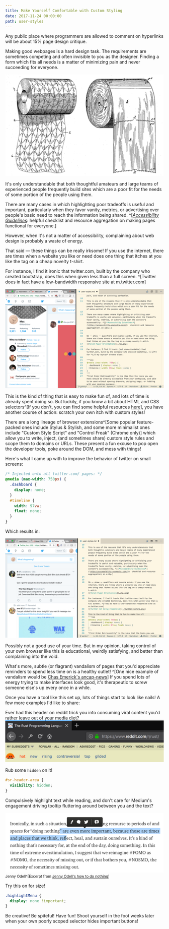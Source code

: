 ```yaml
---
title: Make Yourself Comfortable with Custom Styling
date: 2017-11-24 00:00:00
path: user-styles
---
```


Any public place where programmers are allowed to comment on hyperlinks will be about 15% page design critique.

Making good webpages is a hard design task. The requirements are sometimes competing and often invisible to you as the designer. Finding a form which fits all needs is a matter of minimizing pain and never succeeding for everyone.

![Toilet Paper Orientations](./tp.png)

It's only understandable that both thoughtful amateurs and large teams of experienced people frequently build sites which are a poor fit for the needs of some portion of the people using them.

There are many cases in which highlighting poor tradeoffs is useful and important, particularly when they favor vanity, metrics, or advertising over people's basic need to reach the information being shared. ^[[_Accessibility Guidelines_](http://accessibility.voxmedia.com/): helpful checklist and resource aggregation on making pages functional for everyone.]

However, when it's not a matter of accessibility, complaining about web design is probably a waste of energy.

That said — these things can be really irksome! If you use the internet, there are times when a website you like or need does one thing that itches at you like the tag on a cheap novelty t-shirt.

For instance, I find it ironic that twitter.com, built by the company who created bootstrap, does this when given less than a full screen. ^[Twitter does in fact have a low-bandwidth responsive site at m.twitter.com]

<div style="display:inline-block; margin:auto; width:100%">
<img style="margin:auto;float:none;" src="./twitter-before.png" alt="Twitter not being responsive">
</div>

This is the kind of thing that is easy to make fun of, and lots of time is already spent doing so. But luckily, if you know a bit about HTML and CSS selectors^[If you don't, you can find some helpful resources [here](https://developer.mozilla.org/en-US/docs/Learn/Getting_started_with_the_web)], you have another course of action: scratch your own itch with custom styles!

There are a long lineage of browser extensions^[Some popular feature-packed ones include Stylus & Stylish, and some more minimalist ones include "Custom Style Script" and "Control Freak" (Chrome only)] which allow you to write, inject, (and sometimes share) custom style rules and scope them to domains or URLs. These present a fun excuse to pop open the developer tools, poke around the DOM, and mess with things!

Here's what I came up with to improve the behavior of twitter on small screens:

```css
/* Injected onto all twitter.com/ pages: */
@media (max-width: 750px) {
  .dashboard {
    display: none;
  }
  #timeline {
    width: 97vw;
    float: none;
  }
}
```

Which results in:

<div style="display:inline-block; margin:auto; width:100%">
<img style="margin:auto;float:none;" src="./twitter-after.png" alt="Twitter fixed">
</div>

Possibly not a good use of your time. But in my opinion, taking control of your own browser like this is educational, weirdly satisfying, and better than complaining into the void.

What's more, subtle (or flagrant) vandalism of pages that you'd appreciate reminders to spend less time on is a healthy outlet! ^[One nice example of vandalism would be [Chas Emerick's ancap-news](https://github.com/cemerick/ancap-news)] If you spend lots of energy trying to make interfaces look good, it's therapeutic to screw someone else's up every once in a while.

Once you have a tool like this set up, lots of things start to look like nails! A few more examples I'd like to share:

Ever had this header on reddit trick you into consuming viral content you'd rather leave out of your media diet?
![Reddit](./reddit.png)

Rub some `hidden` on it!

```css
#sr-header-area {
  visibility: hidden;
}
```

Compulsively highlight text while reading, and don't care for Medium's engagement driving tooltip fluttering around between you and the text?

![Medium](./medium.png)
<small>
Jenny Odell^[Excerpt from [Jenny Odell's how to do nothing](https://medium.com/@the_jennitaur/how-to-do-nothing-57e100f59bbb)]
</small>

Try this on for size!

```css
.highlightMenu {
  display: none !important;
}
```

Be creative! Be spiteful! Have fun! Shoot yourself in the foot weeks later when your own poorly scoped selector hides important buttons!
